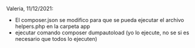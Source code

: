 Valeria, 11/12/2021:
- El composer.json se modifico para que se pueda ejecutar el archivo helpers.php en la carpeta app
- ejecutar comando composer dumpautoload (yo lo ejecute, no se si es necesario que todos lo ejecuten)